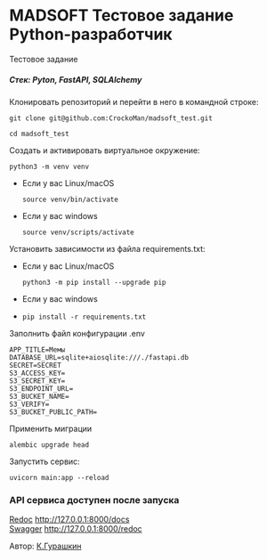 # MADSOFT Тестовое задание Python-разработчик 
Тестовое задание
##### Стек: Pyton, FastAPI, SQLAlchemy

Клонировать репозиторий и перейти в него в командной строке:

```
git clone git@github.com:CrockoMan/madsoft_test.git
```

```
cd madsoft_test
```

Cоздать и активировать виртуальное окружение:

```
python3 -m venv venv
```

* Если у вас Linux/macOS

    ```
    source venv/bin/activate
    ```

* Если у вас windows

    ```
    source venv/scripts/activate
    ```

Установить зависимости из файла requirements.txt:
* Если у вас Linux/macOS

    ```
    python3 -m pip install --upgrade pip
    ```
* Если у вас windows
* 
    ```
    pip install -r requirements.txt
    ```

Заполнить файл конфигурации .env
```
APP_TITLE=Мемы
DATABASE_URL=sqlite+aiosqlite:///./fastapi.db
SECRET=SECRET
S3_ACCESS_KEY=
S3_SECRET_KEY=
S3_ENDPOINT_URL=
S3_BUCKET_NAME=
S3_VERIFY=
S3_BUCKET_PUBLIC_PATH=
```

Применить миграции

```
alembic upgrade head
```

Запустить сервис:

```
uvicorn main:app --reload
```

### API сервиса доступен после запуска 
[Redoc](http://127.0.0.1:8000/docs/)  http://127.0.0.1:8000/docs  </br>
[Swagger](http://127.0.0.1:8000/redoc/)  http://127.0.0.1:8000/redoc  </br>

Автор: [К.Гурашкин](https://github.com/CrockoMan)
